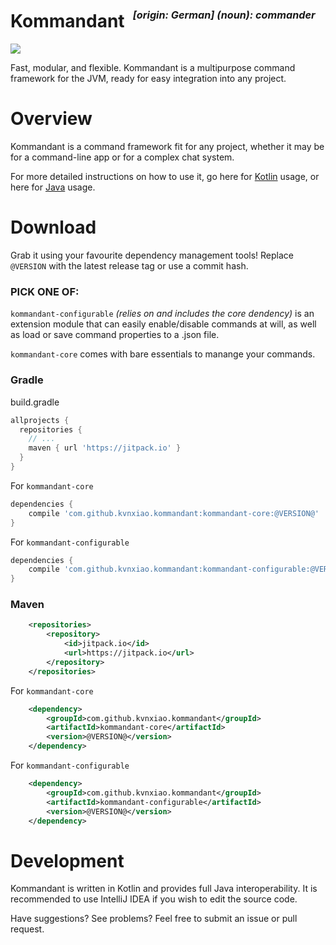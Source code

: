<h1>Kommandant &nbsp;<sup><sup><sub><i>[origin: German] (noun): commander</i></sub></sup></sup></h1>

![](https://jitpack.io/v/kvnxiao/kommandant.svg)

Fast, modular, and flexible. Kommandant is a multipurpose command framework for the JVM, ready for easy integration into any project.

# Overview

Kommandant is a command framework fit for any project, whether it may be for a command-line app or for a complex chat system.

For more detailed instructions on how to use it, go here for [Kotlin]() usage, or here for [Java]() usage.

# Download

Grab it using your favourite dependency management tools! Replace `@VERSION` with the latest release tag or use a commit hash.

### **PICK ONE OF:**

`kommandant-configurable` *(relies on and includes the core dendency)* is an extension module that can easily enable/disable commands at will, as well as load or save command properties to a .json file.

`kommandant-core` comes with bare essentials to manange your commands.

### Gradle

build.gradle
```gradle
allprojects {
  repositories {
    // ...
    maven { url 'https://jitpack.io' }
  }
}
```

For `kommandant-core`
```gradle
dependencies {
    compile 'com.github.kvnxiao.kommandant:kommandant-core:@VERSION@'
}
```

For `kommandant-configurable`
```gradle
dependencies {
    compile 'com.github.kvnxiao.kommandant:kommandant-configurable:@VERSION@'
}
```

### Maven

```xml
	<repositories>
		<repository>
		    <id>jitpack.io</id>
		    <url>https://jitpack.io</url>
		</repository>
	</repositories>
```

For `kommandant-core`
```xml
	<dependency>
	    <groupId>com.github.kvnxiao.kommandant</groupId>
	    <artifactId>kommandant-core</artifactId>
	    <version>@VERSION@</version>
	</dependency>
```

For `kommandant-configurable`
```xml
	<dependency>
	    <groupId>com.github.kvnxiao.kommandant</groupId>
	    <artifactId>kommandant-configurable</artifactId>
	    <version>@VERSION@</version>
	</dependency>
```

# Development

Kommandant is written in Kotlin and provides full Java interoperability. It is recommended to use IntelliJ IDEA if you wish to edit the source code.

Have suggestions? See problems? Feel free to submit an issue or pull request.
